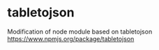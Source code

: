 tabletojson
===========

Modification of node module based on tabletojson https://www.npmjs.org/package/tabletojson
